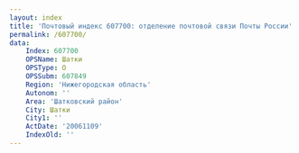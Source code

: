 ```yaml
---
layout: index
title: 'Почтовый индекс 607700: отделение почтовой связи Почты России'
permalink: /607700/
data:
    Index: 607700
    OPSName: Шатки
    OPSType: О
    OPSSubm: 607849
    Region: 'Нижегородская область'
    Autonom: ''
    Area: 'Шатковский район'
    City: Шатки
    City1: ''
    ActDate: '20061109'
    IndexOld: ''
---
```

